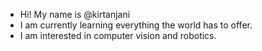 - Hi! My name is @kirtanjani
- I am currently learning everything the world has to offer.
- I am interested in computer vision and robotics. 

<!---
kirtanjani/kirtanjani is a ✨ special ✨ repository because its `README.md` (this file) appears on your GitHub profile.
You can click the Preview link to take a look at your changes.
--->

